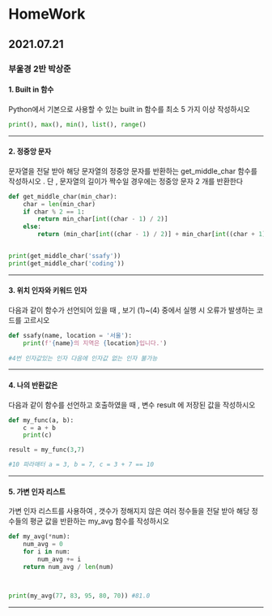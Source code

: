 # HomeWork

## 2021.07.21
### 부울경 2반 박상준

#### 1. Built in 함수

Python에서 기본으로 사용할 수 있는 built in 함수를 최소 5 가지 이상 작성하시오

``` python
print(), max(), min(), list(), range()
```

---

#### 2. 정중앙 문자

문자열을 전달 받아 해당 문자열의 정중앙 문자를 반환하는 get_middle_char 함수를
작성하시오 . 단 , 문자열의 길이가 짝수일 경우에는 정중앙 문자 2 개를 반환한다

```python
def get_middle_char(min_char):
    char = len(min_char)
    if char % 2 == 1:
        return min_char[int((char - 1) / 2)]
    else:
        return (min_char[int((char - 1) / 2)] + min_char[int((char + 1) / 2)])


print(get_middle_char('ssafy'))
print(get_middle_char('coding'))
```

---

#### 3. 위치 인자와 키워드 인자

다음과 같이 함수가 선언되어 있을 때 , 보기 (1)~(4) 중에서 실행 시 오류가 발생하는
코드를 고르시오

```python
def ssafy(name, location = '서울'):
    print(f'{name}의 지역은 {location}입니다.')
    
#4번 인자값있는 인자 다음에 인자값 없는 인자 불가능
```
---

#### 4. 나의 반환값은

다음과 같이 함수를 선언하고 호출하였을 때 , 변수 result 에 저장된 값을 작성하시오

```python
def my_func(a, b):
    c = a + b
    print(c)

result = my_func(3,7)

#10 파라매터 a = 3, b = 7, c = 3 + 7 == 10
```
---

#### 5. 가변 인자 리스트

가변 인자 리스트를 사용하여 , 갯수가 정해지지 않은 여러 정수들을 전달 받아 해당 정
수들의 평균 값을 반환하는 my_avg 함수를 작성하시오

```python
def my_avg(*num):
    num_avg = 0
    for i in num:
        num_avg += i
    return num_avg / len(num)



print(my_avg(77, 83, 95, 80, 70)) #81.0
```
---

